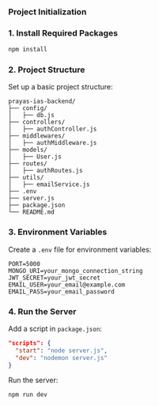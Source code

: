 ### **Project Initialization**

### **1. Install Required Packages**
   ```bash
   npm install
   ```

### **2. Project Structure**
   Set up a basic project structure:
   ```
   prayas-ias-backend/
   ├── config/
   │   ├── db.js
   ├── controllers/
   │   ├── authController.js
   ├── middlewares/
   │   ├── authMiddleware.js
   ├── models/
   │   ├── User.js
   ├── routes/
   │   ├── authRoutes.js
   ├── utils/
   │   ├── emailService.js
   ├── .env
   ├── server.js
   ├── package.json
   └── README.md
   ```

### **3. Environment Variables**
   Create a `.env` file for environment variables:
   ```
   PORT=5000
   MONGO_URI=your_mongo_connection_string
   JWT_SECRET=your_jwt_secret
   EMAIL_USER=your_email@example.com
   EMAIL_PASS=your_email_password
   ```

### **4. Run the Server**
   Add a script in `package.json`:
   ```json
   "scripts": {
     "start": "node server.js",
     "dev": "nodemon server.js"
   }
   ```

   Run the server:
   ```bash
   npm run dev
   ```
